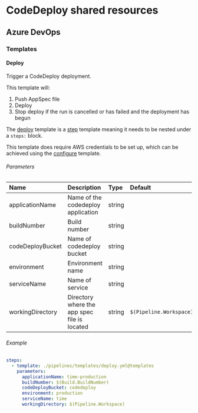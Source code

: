 # CodeDeploy shared resources

## Azure DevOps
### Templates
#### Deploy
Trigger a CodeDeploy deployment.

This template will:
1. Push AppSpec file
2. Deploy
3. Stop deploy if the run is cancelled or has failed and the deployment has begun

The [deploy](./pipelines/templates/deploy.yml) template is a [step](https://docs.microsoft.com/en-us/azure/devops/pipelines/process/templates?view=azure-devops#step-reuse) template meaning it needs to be nested under a `steps:` block.

This template does require AWS credentials to be set up, which can be achieved using the [configure](#configure) template.

###### Parameters
| Name             | Description                                  | Type   | Default                 |
|:-----------------|:---------------------------------------------|:-------|:------------------------|
| applicationName  | Name of the codedeploy application           | string |                         |
| buildNumber      | Build number                                 | string |                         |
| codeDeployBucket | Name of codedeploy bucket                    | string |                         |
| environment      | Environment name                             | string |                         |
| serviceName      | Name of service                              | string |                         |
| workingDirectory | Directory where the app spec file is located | string | `$(Pipeline.Workspace)` |

###### Example
```yaml
steps:
  - template: ./pipelines/templates/deploy.yml@templates
    parameters:
      applicationName: time-production
      buildNumber: $(Build.BuildNumber)
      codeDeployBucket: codedeploy
      environment: production
      serviceName: time
      workingDirectory: $(Pipeline.Workspace)
```


#### 


#### 